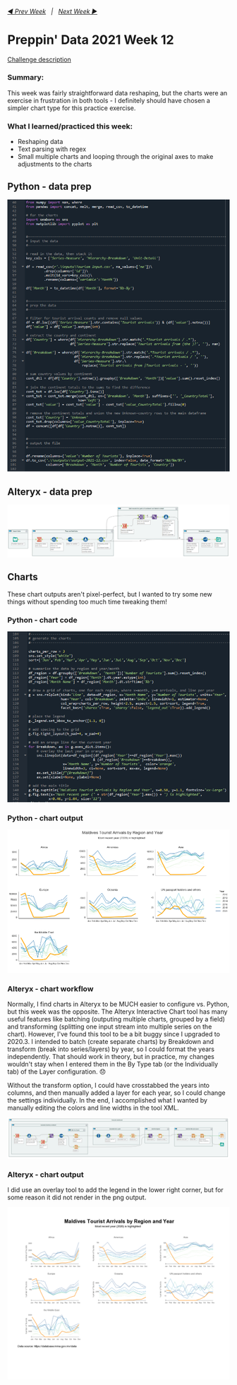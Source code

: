 <h6><a href="..\preppin-data-2021-11\README.md">◀  Prev Week</a>&nbsp;&nbsp;&nbsp;|&nbsp;&nbsp;&nbsp;<a href="..\preppin-data-2021-13\README.md">Next Week  ▶</a></h6>

# Preppin' Data 2021 Week 12

[Challenge description](https://preppindata.blogspot.com/2021/03/2021-week-12-maldives-tourism.html)

### Summary: 
This week was fairly straightforward data reshaping, but the charts were an exercise in frustration in both tools - I definitely should have chosen a simpler chart type for this practice exercise.

### What I learned/practiced this week:
* Reshaping data
* Text parsing with regex
* Small multiple charts and looping through the original axes to make adjustments to the charts

## Python - data prep
<a href="preppin-data-2021-12.py">
<img src="img-python-code-2021-12.png?raw=true" alt="Python code">
</a>

## Alteryx - data prep
<a href="preppin-data-2021-12.yxzp">
<img src="img-alteryx-2021-12.png?raw=true" alt="Alteryx workflow">
</a>

## Charts

These chart outputs aren't pixel-perfect, but I wanted to try some new things without spending too much time tweaking them!

### Python - chart code
<a href="preppin-data-2021-12.py">
<img src="img-python-chart-code-2021-12.png?raw=true" alt="Python code to generate charts">
</a>

### Python - chart output
<a href="preppin-data-2021-12.py">
<img src="img-python-chart-output-2021-12.png?raw=true" alt="Chart output from Python">
</a>

### Alteryx - chart workflow
Normally, I find charts in Alteryx to be MUCH easier to configure vs. Python, but this week was the opposite. The Alteryx Interactive Chart tool has many useful features like batching (outputing multiple charts, grouped by a field) and transforming (splitting one input stream into multiple series on the chart). However, I've found this tool to be a bit buggy since I upgraded to 2020.3. I intended to batch (create separate charts) by Breakdown and transform (break into series/layers) by year, so I could format the years independently. That should work in theory, but in practice, my changes wouldn't stay when I entered them in the By Type tab (or the Individually tab) of the Layer configuration. 😞

Without the transform option, I could have crosstabbed the years into columns, and then manually added a layer for each year, so I could change the settings individually. In the end, I accomplished what I wanted by manually editing the colors and line widths in the tool XML.

<a href="preppin-data-2021-12.yxzp">
<img src="img-alteryx-chart-2021-12.png?raw=true" alt="Alteryx workflow to generate charts">
</a>

### Alteryx - chart output

I did use an overlay tool to add the legend in the lower right corner, but for some reason it did not render in the png output.

<a href="preppin-data-2021-12.yxzp">
<img src="img-alteryx-chart-output-2021-12.png?raw=true" alt="Chart output from Alteryx">
</a>

